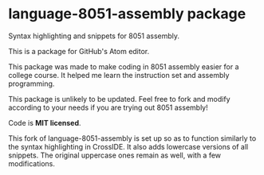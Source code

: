# language-8051-assembly package

Syntax highlighting and snippets for 8051 assembly.

This is a package for GitHub's Atom editor.

This package was made to make coding in 8051 assembly easier for
a college course. It helped me learn the instruction set and assembly programming.

This package is unlikely to be updated.
Feel free to fork and modify according to your needs if you are trying out 8051 assembly!

Code is **MIT licensed**.

This fork of language-8051-assembly is set up so as to function similarly to the syntax highlighting in CrossIDE.
It also adds lowercase versions of all snippets. The original uppercase ones remain as well, with a few modifications.
